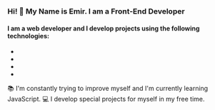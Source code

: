 ### Hi! 👋 My Name is Emir. I am a Front-End Developer

#### I am a web developer and I develop projects using the following technologies:

*
*
*
*

:books: I'm constantly trying to improve myself and I'm currently learning JavaScript.
:computer: I develop special projects for myself in my free time.
